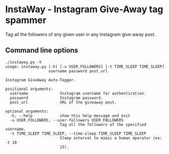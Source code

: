 # InstaWay - Instagram Give-Away tag spammer
Tag all the followers of any given user in any Instagram give-away post.

## Command line options ##
```
./instaway.py -h
usage: instaway.py [-h] [-u USER_FOLLOWERS] [-t TIME_SLEEP TIME_SLEEP]
                   username password post_url

Instagram GiveAway Auto-Tagger.

positional arguments:
  username              Instagram username for authentication.
  password              Instagram password.
  post_url              URL of the giveaway post.

optional arguments:
  -h, --help            show this help message and exit
  -u USER_FOLLOWERS, --user-followers USER_FOLLOWERS
                        Tag all the followers of the specified username.
  -t TIME_SLEEP TIME_SLEEP, --time-sleep TIME_SLEEP TIME_SLEEP
                        Sleep interval to mimic a human operator (ex: -t 10
                        15).
```
